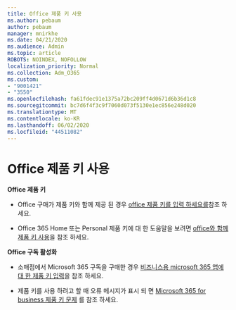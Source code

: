 ```yaml
---
title: Office 제품 키 사용
ms.author: pebaum
author: pebaum
manager: mnirkhe
ms.date: 04/21/2020
ms.audience: Admin
ms.topic: article
ROBOTS: NOINDEX, NOFOLLOW
localization_priority: Normal
ms.collection: Adm_O365
ms.custom:
- "9001421"
- "3550"
ms.openlocfilehash: fa61fdec91e1375a72bc209ff4d0671d6b36d1c8
ms.sourcegitcommit: bc7d6f4f3c9f7060d073f5130e1ec856e248d020
ms.translationtype: MT
ms.contentlocale: ko-KR
ms.lasthandoff: 06/02/2020
ms.locfileid: "44511082"
---
```

# <a name="using-office-product-keys"></a>Office 제품 키 사용

**Office 제품 키**

- Office 구매가 제품 키와 함께 제공 된 경우 [office 제품 키를 입력 하세요를](https://support.office.com/article/Where-to-enter-your-Office-product-key-0a82e5ae-739e-4b92-a6f4-2ec780c185db)참조 하세요.

- Office 365 Home 또는 Personal 제품 키에 대 한 도움말을 보려면 [office와 함께 제품 키 사용](https://support.office.com/article/using-product-keys-with-office-12a5763a-d45c-4685-8c95-a44500213759)을 참조 하세요.

**Office 구독 활성화** 
- 소매점에서 Microsoft 365 구독을 구매한 경우 [비즈니스용 microsoft 365 앱에 대 한 제품 키 입력](https://docs.microsoft.com/microsoft-365/commerce/enter-your-product-key)을 참조 하세요.

- 제품 키를 사용 하려고 할 때 오류 메시지가 표시 되 면 [Microsoft 365 for business 제품 키 문제](https://docs.microsoft.com/microsoft-365/commerce/product-key-errors-and-solutions) 를 참조 하세요.
